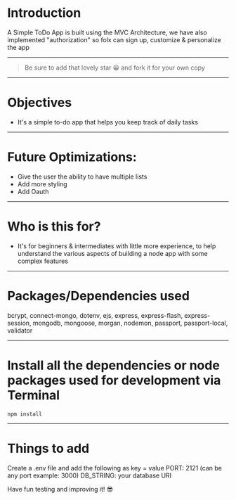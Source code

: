 # Introduction

A Simple ToDo App is built using the MVC Architecture, we have also implemented "authorization" so folx can sign up, customize & personalize the app 

---

> Be sure to add that lovely star 😀 and fork it for your own copy

---

# Objectives

- It's a simple to-do app that helps you keep track of daily tasks
---
# Future Optimizations:
- Give the user the ability to have multiple lists
- Add more styling
- Add Oauth
---

# Who is this for? 

- It's for beginners & intermediates with little more experience, to help understand the various aspects of building a node app with some complex features

---

# Packages/Dependencies used 

bcrypt, connect-mongo, dotenv, ejs, express, express-flash, express-session, mongodb, mongoose, morgan, nodemon, passport, passport-local, validator

---

# Install all the dependencies or node packages used for development via Terminal

`npm install` 

---

# Things to add

Create a .env file and add the following as key = value
PORT: 2121 (can be any port example: 3000)
DB_STRING: your database URI
 
 Have fun testing and improving it! 😎